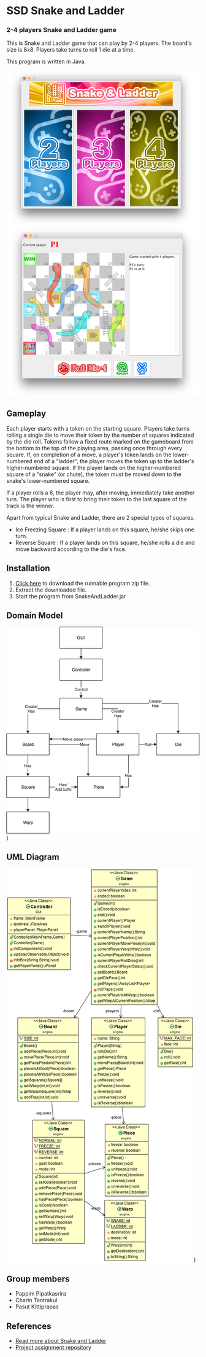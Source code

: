 # SSD Snake and Ladder
### 2-4 players Snake and Ladder game

This is Snake and Ladder game that can play by 2-4 players.
The board's size is 8x8. Players take turns to roll 1 die at a time.

This program is written in Java.

![Start screen](https://github.com/printto/SSD2018_SnakeAndLadder/blob/master/Screenshots/1.png?raw=true)
![Main screen](https://github.com/printto/SSD2018_SnakeAndLadder/blob/master/Screenshots/2.png?raw=true)

## Gameplay
Each player starts with a token on the starting square. Players take turns rolling a single die to move their token by the number of squares indicated by the die roll. Tokens follow a fixed route marked on the gameboard from the bottom to the top of the playing area, passing once through every square. If, on completion of a move, a player's token lands on the lower-numbered end of a "ladder", the player moves the token up to the ladder's higher-numbered square. If the player lands on the higher-numbered square of a "snake" (or chute), the token must be moved down to the snake's lower-numbered square.

If a player rolls a 6, the player may, after moving, immediately take another turn. The player who is first to bring their token to the last square of the track is the winner.

Apart from typical Snake and Ladder, there are 2 special types of squares.
- Ice Freezing Square : If a player lands on this square, he/she skips one turn.
- Reverse Square : If a player lands on this square, he/she rolls a die and move backward according to the die's face.

## Installation
1. [Click here](https://github.com/printto/SSD2018_SnakeAndLadder/blob/master/SnakeAndLadder.zip?raw=true) to download the runnable program zip file.
2. Extract the downloaded file.
3. Start the program from SnakeAndLadder.jar

## Domain Model
![Domain Model](https://github.com/printto/SSD2018_SnakeAndLadder/blob/master/Diagrams/Domain%20Model.png?raw=true))

## UML Diagram
![UML Diagram](https://github.com/printto/SSD2018_SnakeAndLadder/blob/master/Diagrams/UML.png?raw=true))

## Group members
- Pappim Pipatkasrira
- Charin Tantrakul
- Pasut Kittiprapas

## References
- [Read more about Snake and Ladder](https://en.wikipedia.org/wiki/Snakes_and_Ladders)
- [Project assignment repository](https://github.com/KeeUka/SSD_2018_Final)
